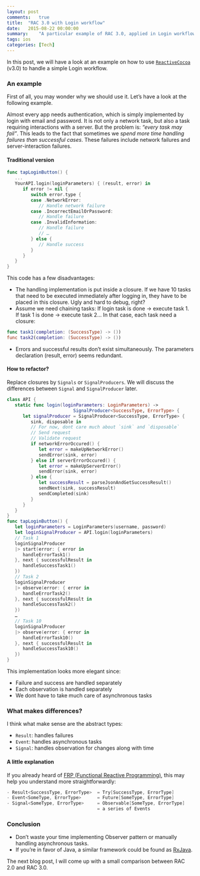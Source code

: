 ```yaml
---
layout: post
comments:   true
title:  "RAC 3.0 with Login workflow"
date:   2015-08-22 00:00:00
summary:    "A particular example of RAC 3.0, applied in Login workflow."
tags: ios
categories: [Tech]
---
```



In this post, we will have a look at an example on how to use
[`ReactiveCocoa`](https://github.com/ReactiveCocoa/ReactiveCocoa) (v3.0) to handle
a simple Login workflow.

### An example

First of all, you may wonder why we should use it. Let’s have a look at the
following example.

Almost every app needs authentication, which is simply implemented by
login with email and password. It is not only a network task, but also a
task requiring interactions with a server. But the problem is: _“every
task may fail”_. This leads to the fact that sometimes we _spend more time
handling failures than successful cases_. These failures include
network failures and server-interaction failures.

#### Traditional version

```swift
func tapLoginButton() {
   ...
   YourAPI.login(loginParameters) { (result, error) in
      if error != nil {
         switch error.type {
         case .NetworkError:
            // Handle network failure
         case .IncorrectEmailOrPassword:
            // Handle failure
         case .InvalidInformation:
            // Handle failure
            // …
         } else {
            // Handle success
         }
      }
   }
}
```

This code has a few disadvantages:

* The handling implementation is put inside a closure. If we have 10 tasks that
need to be executed immediately after logging in, they have to be placed in this
closure. Ugly and hard to debug, right?
* Assume we need chaining tasks: If login task is done → execute task 1. If task 1
is done → execute task 2… In that case, each task need a closure:

```swift
func task1(completion: (SuccessType) -> ())
func task2(completion: (SuccessType) -> ())
```

* Errors and successful results don’t exist simultaneously. The parameters
declaration (result, error) seems redundant.

#### How to refactor?

Replace closures by `Signals` or `SignalProducers`. We will discuss the
differences between `Signal` and `SignalProducer` later.

```swift
class API {
   static func login(loginParameters: LoginParameters) -> 
                         SignalProducer<SuccessType, ErrorType> {
      let signalProducer = SignalProducer<SuccessType, ErrorType> {
         sink, disposable in
         // For now, dont care much about `sink` and `disposable`
         // Send request
         // Validate request
         if networkErrorOccured() {
            let error = makeUpNetworkError()
            sendError(sink, error)
         } else if serverErrorOccured() {
            let error = makeUpServerError()
            sendError(sink, error)
         } else {
            let successResult = parseJsonAndGetSuccessResult()
            sendNext(sink, successResult)
            sendCompleted(sink)
         }
      }
   }
}
func tapLoginButton() {
   let loginParameters = LoginParameters(username, password)
   let loginSignalProducer = API.login(loginParameters)
   // Task 1
   loginSignalProducer
   |> start(error: { error in
      handleErrorTask1()
   }, next { successfulResult in
      handleSuccessTask1()
   })
   // Task 2
   loginSignalProducer
   |> observe(error: { error in
      handleErrorTask2()
   }, next { successfulResult in
      handleSuccessTask2()
   })
   …
   // Task 10
   loginSignalProducer
   |> observe(error: { error in
      handleErrorTask10()
   }, next { successfulResult in
      handleSuccessTask10()
   })
}
```

This implementation looks more elegant since:

- Failure and success are handled separately
- Each observation is handled separately
- We dont have to take much care of asynchronous tasks

### What makes differences?

I think what make sense are the abstract types:

- `Result`: handles failures
- `Event`: handles asynchronous tasks
- `Signal`: handles observation for changes along with time

#### A little explanation

If you already heard of [FRP (Functional Reactive
Programming)](https://www.coursera.org/course/reactive), this may help you
understand more straightforwardly:

```swift
- Result<SuccessType, ErrorType>  = Try[SuccessType, ErrorType]
- Event<SomeType, ErrorType>      = Future[SomeType, ErrorType]
- Signal<SomeType, ErrorType>     = Observable[SomeType, ErrorType]
                                  = a series of Events
```

### Conclusion

* Don’t waste your time implementing Observer pattern or manually handling
asynchronous tasks.
* If you’re in favor of Java, a similar framework could be found as
[RxJava](https://github.com/ReactiveX/RxJava).

The next blog post, I will come up with a small comparison between RAC 2.0 and
RAC 3.0.

